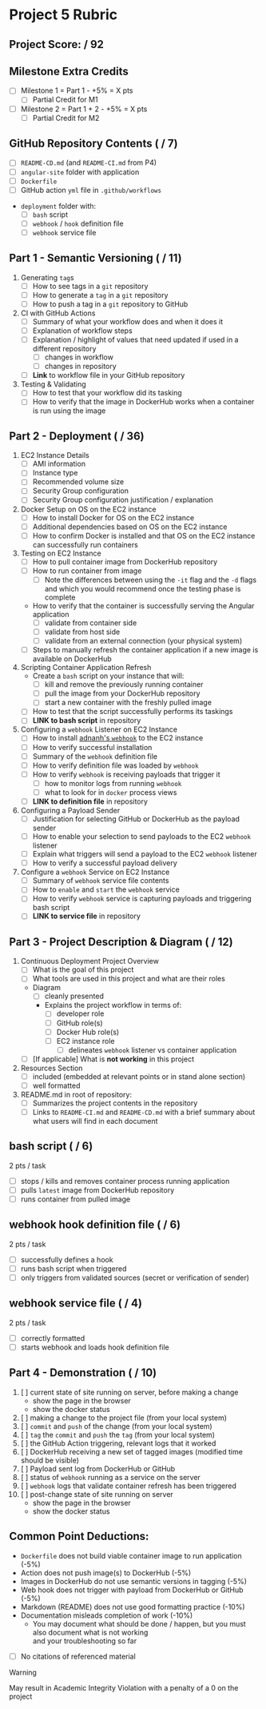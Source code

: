 # Project 5 Rubric

## Project Score: / 92

## Milestone Extra Credits

- [ ] Milestone 1 = Part 1 - +5% = X pts
  - [ ] Partial Credit for M1
- [ ] Milestone 2 = Part 1 + 2 - +5% = X pts
  - [ ] Partial Credit for M2

## GitHub Repository Contents ( / 7)

- [ ] `README-CD.md` (and `README-CI.md` from P4)
- [ ] `angular-site` folder with application
- [ ] `Dockerfile`
- [ ] GitHub action `yml` file in `.github/workflows`
- `deployment` folder with:
  - [ ] `bash` script
  - [ ] `webhook` / `hook` definition file
  - [ ] `webhook` service file

## Part 1 - Semantic Versioning ( / 11)

1. Generating `tag`s 
    - [ ] How to see tags in a `git` repository
    - [ ] How to generate a `tag` in a `git` repository
    - [ ] How to push a tag in a `git` repository to GitHub
2. CI with GitHub Actions
    - [ ] Summary of what your workflow does and when it does it
    - [ ] Explanation of workflow steps
    - [ ] Explanation / highlight of values that need updated if used in a different repository
      - [ ] changes in workflow
      - [ ] changes in repository
    - [ ] **Link** to workflow file in your GitHub repository
3. Testing & Validating
    - [ ] How to test that your workflow did its tasking
    - [ ] How to verify that the image in DockerHub works when a container is run using the image

## Part 2 - Deployment ( / 36)

1. EC2 Instance Details
    - [ ] AMI information
    - [ ] Instance type 
    - [ ] Recommended volume size
    - [ ] Security Group configuration
    - [ ] Security Group configuration justification / explanation
2. Docker Setup on OS on the EC2 instance
    - [ ] How to install Docker for OS on the EC2 instance
    - [ ] Additional dependencies based on OS on the EC2 instance
    - [ ] How to confirm Docker is installed and that OS on the EC2 instance can successfully run containers
3. Testing on EC2 Instance
    - [ ] How to pull container image from DockerHub repository
    - [ ] How to run container from image 
      - [ ] Note the differences between using the `-it` flag and the `-d` flags and which you would recommend once the testing phase is complete
    - How to verify that the container is successfully serving the Angular application
      - [ ] validate from container side
      - [ ] validate from host side
      - [ ] validate from an external connection (your physical system)
    - [ ] Steps to manually refresh the container application if a new image is available on DockerHub
4. Scripting Container Application Refresh
    - Create a `bash` script on your instance that will:
      - [ ] kill and remove the previously running container
      - [ ] pull the image from your DockerHub repository
      - [ ] start a new container with the freshly pulled image
    - [ ] How to test that the script successfully performs its taskings
    - [ ] **LINK to bash script** in repository
5. Configuring a `webhook` Listener on EC2 Instance
    - [ ] How to install [adnanh's `webhook`](https://github.com/adnanh/webhook) to the EC2 instance
    - [ ] How to verify successful installation
    - [ ] Summary of the `webhook` definition file
    - [ ] How to verify definition file was loaded by `webhook`
    - [ ] How to verify `webhook` is receiving payloads that trigger it
      - [ ] how to monitor logs from running `webhook`
      - [ ] what to look for in `docker` process views
    - [ ] **LINK to definition file** in repository
6. Configuring a Payload Sender
    - [ ] Justification for selecting GitHub or DockerHub as the payload sender
    - [ ] How to enable your selection to send payloads to the EC2 `webhook` listener
    - [ ] Explain what triggers will send a payload to the EC2 `webhook` listener
    - [ ] How to verify a successful payload delivery
7. Configure a `webhook` Service on EC2 Instance 
    - [ ] Summary of `webhook` service file contents
    - [ ] How to `enable` and `start` the `webhook` service
    - [ ] How to verify `webhook` service is capturing payloads and triggering bash script
    - [ ] **LINK to service file** in repository

## Part 3 - Project Description & Diagram ( / 12)

1. Continuous Deployment Project Overview
    - [ ] What is the goal of this project
    - [ ] What tools are used in this project and what are their roles
    - Diagram
      - [ ] cleanly presented
      - Explains the project workflow in terms of:
        - [ ] developer role
        - [ ] GitHub role(s)
        - [ ] Docker Hub role(s)
        - [ ] EC2 instance role
          - [ ] delineates `webhook` listener vs container application
    - [ ] [If applicable] What is **not working** in this project
2. Resources Section
    - [ ] included (embedded at relevant points or in stand alone section)
    - [ ] well formatted
3. README.md in root of repository:
    - [ ] Summarizes the project contents in the repository
    - [ ] Links to `README-CI.md` and `README-CD.md` with a brief summary about what users will find in each document

## bash script ( / 6)
2 pts / task

- [ ] stops / kills and removes container process running application
- [ ] pulls `latest` image from DockerHub repository
- [ ] runs container from pulled image

## webhook hook definition file ( / 6)
2 pts / task

- [ ] successfully defines a hook
- [ ] runs bash script when triggered
- [ ] only triggers from validated sources (secret or verification of sender)

## webhook service file ( / 4)
2 pts / task

- [ ] correctly formatted
- [ ] starts webhook and loads hook definition file 

## Part 4 - Demonstration ( / 10)

1. [ ] current state of site running on server, before making a change
    - show the page in the browser
    - show the docker status
2. [ ] making a change to the project file (from your local system)
3. [ ] `commit` and `push` of the change (from your local system)
4. [ ] `tag` the `commit` and `push` the `tag` (from your local system)
5. [ ] the GitHub Action triggering, relevant logs that it worked
6. [ ] DockerHub receiving a new set of tagged images (modified time should be visible)
7. [ ] Payload sent log from DockerHub or GitHub
8. [ ] status of `webhook` running as a service on the server
9. [ ] `webhook` logs that validate container refresh has been triggered
10. [ ] post-change state of site running on server
    - show the page in the browser
    - show the docker status

## Common Point Deductions:

- `Dockerfile` does not build viable container image to run application (-5%)
- Action does not push image(s) to DockerHub  (-5%)
- Images in DockerHub do not use semantic versions in tagging (-5%)
- Web hook does not trigger with payload from DockerHub or GitHub (-5%)
- Markdown (README) does not use good formatting practice (-10%)
- Documentation misleads completion of work (-10%)
  - You may document what should be done / happen, but you must also document what is not working  
  and your troubleshooting so far
- [ ] No citations of referenced material
> [!WARNING]
> May result in Academic Integrity Violation with a penalty of a 0 on the project
